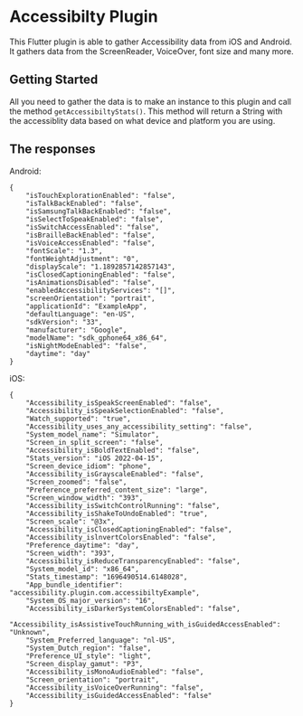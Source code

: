 # Accessibilty Plugin

This Flutter plugin is able to gather Accessibility data from iOS and Android. It gathers data from the ScreenReader, VoiceOver, font size and many more. 

## Getting Started
All you need to gather the data is to make an instance to this plugin and call the method ```getAccessibiltyStats()```. This method will return a String with the accessiblity data based on what device and platform you are using.

## The responses
Android: 
```
{
    "isTouchExplorationEnabled": "false", 
    "isTalkBackEnabled": "false", 
    "isSamsungTalkBackEnabled": "false", 
    "isSelectToSpeakEnabled": "false", 
    "isSwitchAccessEnabled": "false", 
    "isBrailleBackEnabled": "false", 
    "isVoiceAccessEnabled": "false", 
    "fontScale": "1.3", 
    "fontWeightAdjustment": "0", 
    "displayScale": "1.1892857142857143", 
    "isClosedCaptioningEnabled": "false", 
    "isAnimationsDisabled": "false", 
    "enabledAccessibilityServices": "[]", 
    "screenOrientation": "portrait", 
    "applicationId": "ExampleApp", 
    "defaultLanguage": "en-US", 
    "sdkVersion": "33", 
    "manufacturer": "Google", 
    "modelName": "sdk_gphone64_x86_64", 
    "isNightModeEnabled": "false", 
    "daytime": "day"
}
```

iOS:
```
{
    "Accessibility_isSpeakScreenEnabled": "false", 
    "Accessibility_isSpeakSelectionEnabled": "false",
    "Watch_supported": "true",
    "Accessibility_uses_any_accessibility_setting": "false",
    "System_model_name": "Simulator",
    "Screen_in_split_screen": "false",
    "Accessibility_isBoldTextEnabled": "false", 
    "Stats_version": "iOS 2022-04-15", 
    "Screen_device_idiom": "phone",
    "Accessibility_isGrayscaleEnabled": "false",
    "Screen_zoomed": "false",
    "Preference_preferred_content_size": "large",
    "Screen_window_width": "393",
    "Accessibility_isSwitchControlRunning": "false",
    "Accessibility_isShakeToUndoEnabled": "true",
    "Screen_scale": "@3x",
    "Accessibility_isClosedCaptioningEnabled": "false",
    "Accessibility_islnvertColorsEnabled": "false",
    "Preference_daytime": "day", 
    "Screen_width": "393",
    "Accessibility_isReduceTransparencyEnabled": "false",
    "System_model_id": "x86_64", 
    "Stats_timestamp": "1696490514.6148028", 
    "App_bundle_identifier": "accessibility.plugin.com.accessibiltyExample",
    "System_OS_major_version": "16",
    "Accessibility_isDarkerSystemColorsEnabled": "false", 
    "Accessibility_isAssistiveTouchRunning_with_isGuidedAccessEnabled": "Unknown", 
    "System_Preferred_language": "nl-US", 
    "System_Dutch_region": "false",
    "Preference_UI_style": "light", 
    "Screen_display_gamut": "P3", 
    "Accessibility_isMonoAudioEnabled": "false",
    "Screen_orientation": "portrait",
    "Accessibility_isVoiceOverRunning": "false",
    "Accessibility_isGuidedAccessEnabled": "false"
}
```

